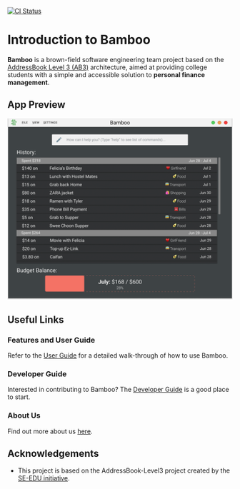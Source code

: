 [![CI Status](https://github.com/AY2021S1-CS2103-W14-3/tp/workflows/Java%20CI/badge.svg)](https://github.com/AY2021S1-CS2103-W14-3/tp/actions)

# Introduction to Bamboo
**Bamboo** is a brown-field software engineering team project based on the 
[AddressBook Level 3 (AB3)](https://github.com/se-edu/addressbook-level3) architecture, aimed at providing college students with a 
simple and accessible solution to **personal finance management**.

## App Preview
![Ui](docs/images/Ui.png)

## Useful Links 
### Features and User Guide 
Refer to the [User Guide](docs/UserGuide.md) for a detailed walk-through of how to use Bamboo.

### Developer Guide
Interested in contributing to Bamboo? The [Developer Guide](docs/DeveloperGuide.md) is a good place to start.

### About Us
Find out more about us [here](docs/AboutUs.md).

## Acknowledgements
* This project is based on the AddressBook-Level3 project created by the [SE-EDU initiative](https://se-education.org).

